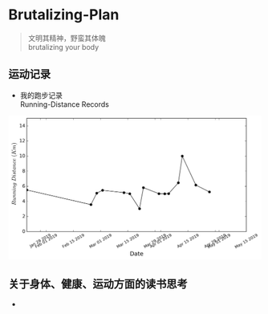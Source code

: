 # Brutalizing-Plan
> 文明其精神，野蛮其体魄  
brutalizing your body

## 运动记录

- 我的跑步记录  
Running-Distance Records

![](records/Running-Distance.png)


## 关于身体、健康、运动方面的读书思考
- 